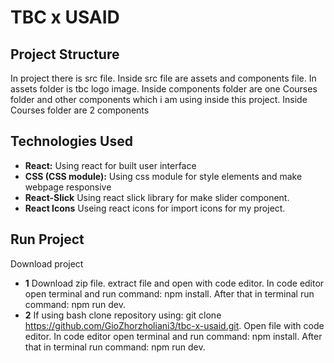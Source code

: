 # TBC x USAID

## Project Structure
In project there is src file. Inside src file are assets and components file. In assets folder is tbc logo image. Inside components folder are one Courses folder and other components which i am using inside this project. Inside Courses folder are 2 components 

## Technologies Used
- **React:** Using react for built user interface
- **CSS (CSS module):** Using css module for style elements and make webpage responsive
- **React-Slick** Using react slick library for make slider component.
- **React Icons** Useing react icons for import icons for my project.

## Run Project
Download project
- **1** Download zip file. extract file and open with code editor. In code editor open terminal and run command: npm install. After that in terminal run command: npm run dev.
- **2** If using bash clone repository using: git clone https://github.com/GioZhorzholiani3/tbc-x-usaid.git. Open file with code editor. In code editor open terminal and run command: npm install. After that in terminal run command: npm run dev.
